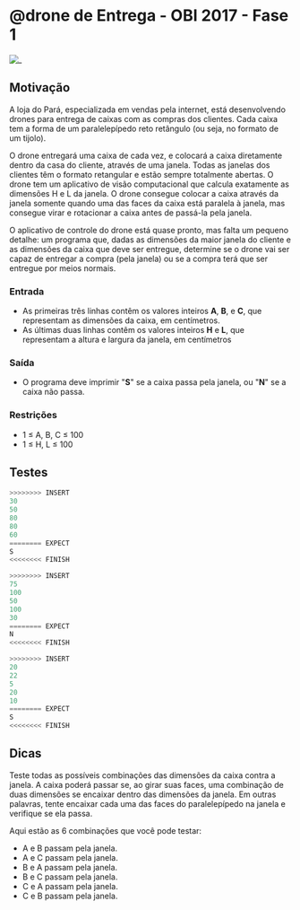# @drone de Entrega - OBI 2017 - Fase 1

![_](https://raw.githubusercontent.com/qxcodefup/arcade/master/base/drone/cover.jpg)

## Motivação

A loja do Pará, especializada em vendas pela internet, está desenvolvendo drones para entrega de caixas com as compras dos clientes. Cada caixa tem a forma de um paralelepípedo reto retângulo (ou seja, no formato de um tijolo).

O drone entregará uma caixa de cada vez, e colocará a caixa diretamente dentro da casa do cliente, através de uma janela. Todas as janelas dos clientes têm o formato retangular e estão sempre totalmente abertas. O drone tem um aplicativo de visão computacional que calcula exatamente as dimensões H e L da janela. O drone consegue colocar a caixa através da janela somente quando uma das faces da caixa está paralela à janela, mas consegue virar e rotacionar a caixa antes de passá-la pela janela.

O aplicativo de controle do drone está quase pronto, mas falta um pequeno detalhe: um programa que, dadas as dimensões da maior janela do cliente e as dimensões da caixa que deve ser entregue, determine se o drone vai ser capaz de entregar a compra (pela janela) ou se a compra terá que ser entregue por meios normais.

### Entrada

- As primeiras três linhas contêm os valores inteiros **A**, **B**, e **C**, que representam as dimensões da caixa, em centímetros.
- As últimas duas linhas contêm os valores inteiros **H** e **L**, que representam a altura e largura da janela, em centímetros

### Saída

- O programa deve imprimir "**S**" se a caixa passa pela janela, ou "**N**" se a caixa não passa.

### Restrições

- 1 ≤ A, B, C ≤ 100
- 1 ≤ H, L ≤ 100

## Testes

```py
>>>>>>>> INSERT
30
50
80
80
60
======== EXPECT
S
<<<<<<<< FINISH
```

```py
>>>>>>>> INSERT
75
100
50
100
30
======== EXPECT
N
<<<<<<<< FINISH
```

```py
>>>>>>>> INSERT
20
22
5
20
10
======== EXPECT
S
<<<<<<<< FINISH

```

## Dicas

Teste todas as possíveis combinações das dimensões da caixa contra a janela. A caixa poderá passar se, ao girar suas faces, uma combinação de duas dimensões se encaixar dentro das dimensões da janela. Em outras palavras, tente encaixar cada uma das faces do paralelepípedo na janela e verifique se ela passa.

Aqui estão as 6 combinações que você pode testar:

- A e B passam pela janela.
- A e C passam pela janela.
- B e A passam pela janela.
- B e C passam pela janela.
- C e A passam pela janela.
- C e B passam pela janela.

